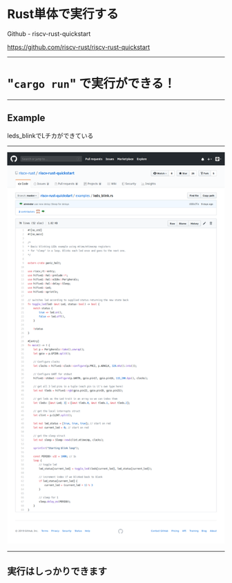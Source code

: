 # Rust単体で実行する
Github - riscv-rust-quickstart

https://github.com/riscv-rust/riscv-rust-quickstart

---

# "`cargo run`" で実行ができる！

---

## Example
leds_blinkでLチカができている

---

<img src="../imgs/leds_blink.png"/>

---

## 実行はしっかりできます